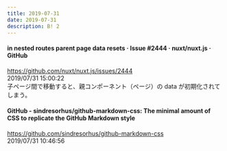 ```yaml
---
title: 2019-07-31
date: 2019-07-31
description: B! 2
---
```


#### in nested routes parent page data resets · Issue #2444 · nuxt/nuxt.js · GitHub
https://github.com/nuxt/nuxt.js/issues/2444<br>
2019/07/31 15:00:22<br>
子ページ間で移動すると、親コンポーネント（ページ）の data が初期化されてしまう。


#### GitHub - sindresorhus/github-markdown-css: The minimal amount of CSS to replicate the GitHub Markdown style
https://github.com/sindresorhus/github-markdown-css<br>
2019/07/31 10:46:56<br>


